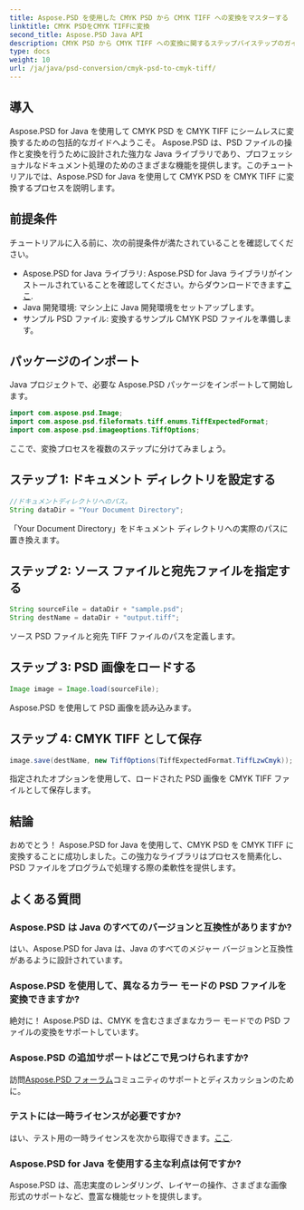 ```yaml
---
title: Aspose.PSD を使用した CMYK PSD から CMYK TIFF への変換をマスターする
linktitle: CMYK PSDをCMYK TIFFに変換
second_title: Aspose.PSD Java API
description: CMYK PSD から CMYK TIFF への変換に関するステップバイステップのガイドで、Aspose.PSD for Java の威力を体験してください。文書処理能力を簡単に強化しましょう。
type: docs
weight: 10
url: /ja/java/psd-conversion/cmyk-psd-to-cmyk-tiff/
---
```

## 導入
Aspose.PSD for Java を使用して CMYK PSD を CMYK TIFF にシームレスに変換するための包括的なガイドへようこそ。 Aspose.PSD は、PSD ファイルの操作と変換を行うために設計された強力な Java ライブラリであり、プロフェッショナルなドキュメント処理のためのさまざまな機能を提供します。このチュートリアルでは、Aspose.PSD for Java を使用して CMYK PSD を CMYK TIFF に変換するプロセスを説明します。
## 前提条件
チュートリアルに入る前に、次の前提条件が満たされていることを確認してください。
-  Aspose.PSD for Java ライブラリ: Aspose.PSD for Java ライブラリがインストールされていることを確認してください。からダウンロードできます[ここ](https://releases.aspose.com/psd/java/).
- Java 開発環境: マシン上に Java 開発環境をセットアップします。
- サンプル PSD ファイル: 変換するサンプル CMYK PSD ファイルを準備します。
## パッケージのインポート
Java プロジェクトで、必要な Aspose.PSD パッケージをインポートして開始します。
```java
import com.aspose.psd.Image;
import com.aspose.psd.fileformats.tiff.enums.TiffExpectedFormat;
import com.aspose.psd.imageoptions.TiffOptions;
```
ここで、変換プロセスを複数のステップに分けてみましょう。
## ステップ 1: ドキュメント ディレクトリを設定する
```java
//ドキュメントディレクトリへのパス。
String dataDir = "Your Document Directory";
```
「Your Document Directory」をドキュメント ディレクトリへの実際のパスに置き換えます。
## ステップ 2: ソース ファイルと宛先ファイルを指定する
```java
String sourceFile = dataDir + "sample.psd";
String destName = dataDir + "output.tiff";
```
ソース PSD ファイルと宛先 TIFF ファイルのパスを定義します。
## ステップ 3: PSD 画像をロードする
```java
Image image = Image.load(sourceFile);
```
Aspose.PSD を使用して PSD 画像を読み込みます。
## ステップ 4: CMYK TIFF として保存
```java
image.save(destName, new TiffOptions(TiffExpectedFormat.TiffLzwCmyk));
```
指定されたオプションを使用して、ロードされた PSD 画像を CMYK TIFF ファイルとして保存します。
## 結論
おめでとう！ Aspose.PSD for Java を使用して、CMYK PSD を CMYK TIFF に変換することに成功しました。この強力なライブラリはプロセスを簡素化し、PSD ファイルをプログラムで処理する際の柔軟性を提供します。
## よくある質問
### Aspose.PSD は Java のすべてのバージョンと互換性がありますか?
はい、Aspose.PSD for Java は、Java のすべてのメジャー バージョンと互換性があるように設計されています。
### Aspose.PSD を使用して、異なるカラー モードの PSD ファイルを変換できますか?
絶対に！ Aspose.PSD は、CMYK を含むさまざまなカラー モードでの PSD ファイルの変換をサポートしています。
### Aspose.PSD の追加サポートはどこで見つけられますか?
訪問[Aspose.PSD フォーラム](https://forum.aspose.com/c/psd/34)コミュニティのサポートとディスカッションのために。
### テストには一時ライセンスが必要ですか?
はい、テスト用の一時ライセンスを次から取得できます。[ここ](https://purchase.aspose.com/temporary-license/).
### Aspose.PSD for Java を使用する主な利点は何ですか?
Aspose.PSD は、高忠実度のレンダリング、レイヤーの操作、さまざまな画像形式のサポートなど、豊富な機能セットを提供します。